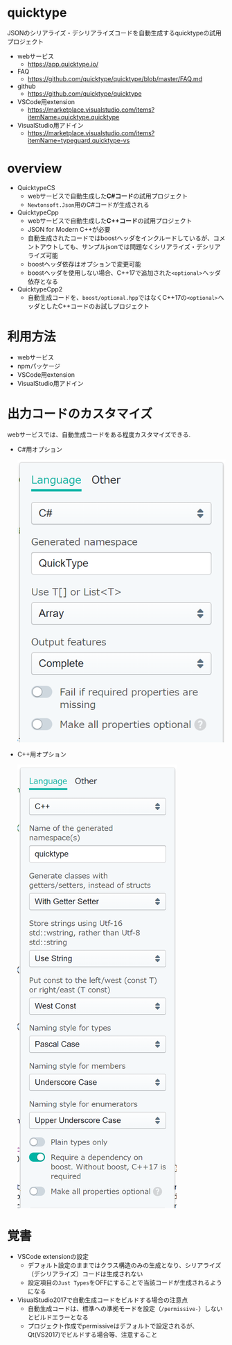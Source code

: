 # quicktype

JSONのシリアライズ・デシリアライズコードを自動生成するquicktypeの試用プロジェクト

- webサービス
    - https://app.quicktype.io/
- FAQ
    - https://github.com/quicktype/quicktype/blob/master/FAQ.md
- github
    - https://github.com/quicktype/quicktype
- VSCode用extension
    - https://marketplace.visualstudio.com/items?itemName=quicktype.quicktype
- VisualStudio用アドイン
    - https://marketplace.visualstudio.com/items?itemName=typeguard.quicktype-vs

# overview

- QuicktypeCS
    - webサービスで自動生成した**C#コード**の試用プロジェクト
    - `Newtonsoft.Json`用のC#コードが生成される
- QuicktypeCpp
    - webサービスで自動生成した**C++コード**の試用プロジェクト
    - JSON for Modern C++が必要
    - 自動生成されたコードではboostヘッダをインクルードしているが、コメントアウトしても、サンプルjsonでは問題なくシリアライズ・デシリアライズ可能
    - boostヘッダ依存はオプションで変更可能
    - boostヘッダを使用しない場合、C++17で追加された`<optional>`ヘッダ依存となる
- QuicktypeCpp2
    - 自動生成コードを、`boost/optional.hpp`ではなくC++17の`<optional>`ヘッダとしたC++コードのお試しプロジェクト

# 利用方法

- webサービス
- npmパッケージ
- VSCode用extension
- VisualStudio用アドイン

# 出力コードのカスタマイズ

webサービスでは、自動生成コードをある程度カスタマイズできる.

- C#用オプション

    ![](2019-02-27-23-20-07.png)

- C++用オプション

    ![](2019-02-27-23-19-19.png)

# 覚書

- VSCode extensionの設定
    - デフォルト設定のままではクラス構造のみの生成となり、シリアライズ（デシリアライズ）コードは生成されない
    - 設定項目の`Just Types`をOFFにすることで当該コードが生成されるようになる
- VisualStudio2017で自動生成コードをビルドする場合の注意点
    - 自動生成コードは、標準への準拠モードを設定（`/permissive-`）しないとビルドエラーとなる
    - プロジェクト作成でpermissiveはデフォルトで設定されるが、Qt(VS2017)でビルドする場合等、注意すること
